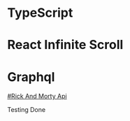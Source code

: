 # TypeScript

# React Infinite Scroll

# Graphql

[#Rick And Morty Api ](https://rickandmortyapi.com/graphql)

[#Preview Demo]: (https://rickandmortydigi.herokuapp.com/)

Testing Done
